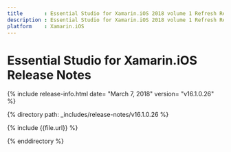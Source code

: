 ```yaml
---
title       : Essential Studio for Xamarin.iOS 2018 volume 1 Refresh Release Notes
description : Essential Studio for Xamarin.iOS 2018 volume 1 Refresh Release Notes
platform    : Xamarin.iOS
---
```


# Essential Studio for Xamarin.iOS Release Notes

{% include release-info.html date= "March 7, 2018" version= "v16.1.0.26" %} 

{% directory path: _includes/release-notes/v16.1.0.26  %}

{% include {{file.url}} %}

{% enddirectory %}
